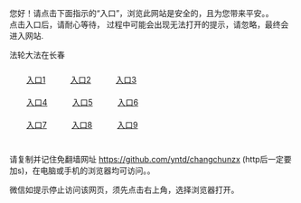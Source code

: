 您好！请点击下面指示的“入口”，浏览此网站是安全的，且为您带来平安。。 <br/>
点击入口后，请耐心等待， 过程中可能会出现无法打开的提示，请忽略，最终会进入网站. </br>

法轮大法在长春<br/>
<div style="padding:10px"><a style="margin:20px" target="_blank" href="https://de03g7pmus8es.cloudfront.net/2Qpsp?weqxwfzb" id="ccLink1" rel="nofollow">入口1</a> <a target="_blank" style="margin:20px" href="https://d294kfk72w22mh.cloudfront.net/2Qpsp?ubyvyln" id="ccLink2" rel="nofollow">入口2</a> <a style="margin:20px" target="_blank" href="https://d17cqtumv0kv9d.cloudfront.net/2Qpsp?srbsa" id="ccLink3" rel="nofollow">入口3</a></div>

<div style="padding:10px" ><a style="margin:20px" target="_blank" href="https://de03g7pmus8es.cloudfront.net/2Qpsp?weqxwfzb" id="ccLink4" rel="nofollow">入口4</a> <a style="margin:20px" href="https://d294kfk72w22mh.cloudfront.net/2Qpsp?ubyvyln" target="_blank" id="ccLink5" rel="nofollow">入口5</a> <a style="margin:20px" href="https://d17cqtumv0kv9d.cloudfront.net/2Qpsp?srbsa" target="_blank" id="ccLink6" rel="nofollow">入口6</a></div>

<div style="padding:10px"><a style="margin:20px" target="_blank" href="https://de03g7pmus8es.cloudfront.net/2Qpsp?weqxwfzb" id="ccLink7" rel="nofollow">入口7</a> <a style="margin:20px" href="https://d294kfk72w22mh.cloudfront.net/2Qpsp?ubyvyln" target="_blank" id="ccLink8" rel="nofollow">入口8</a> <a style="margin:20px" target="_blank" href="https://d17cqtumv0kv9d.cloudfront.net/2Qpsp?srbsa" id="ccLink9" rel="nofollow">入口9</a></div>

<br/>



请复制并记住免翻墙网址 https://github.com/yntd/changchunzx (http后一定要加s)，在电脑或手机的浏览器均可访问。。<br/>

微信如提示停止访问该网页，须先点击右上角，选择浏览器打开。
